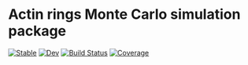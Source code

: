 # Actin rings Monte Carlo simulation package

[![Stable](https://img.shields.io/badge/docs-stable-blue.svg)](https://cumberworth.github.io/ActinRingsMC.jl/stable)
[![Dev](https://img.shields.io/badge/docs-dev-blue.svg)](https://cumberworth.github.io/ActinRingsMC.jl/dev)
[![Build Status](https://github.com/cumberworth/ActinRingsMC.jl/actions/workflows/CI.yml/badge.svg?branch=master)](https://github.com/cumberworth/ActinRingsMC.jl/actions/workflows/CI.yml?query=branch%3Amaster)
[![Coverage](https://codecov.io/gh/cumberworth/ActinRingsMC.jl/branch/master/graph/badge.svg)](https://codecov.io/gh/cumberworth/ActinRingsMC.jl)
